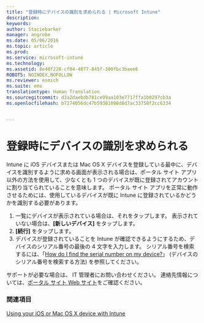 ```yaml
---
title: "登録時にデバイスの識別を求められる | Microsoft Intune"
description: 
keywords: 
author: Staciebarker
manager: angrobe
ms.date: 05/06/2016
ms.topic: article
ms.prod: 
ms.service: microsoft-intune
ms.technology: 
ms.assetid: 8e40f228-cf04-4077-845f-300fbc3baee6
ROBOTS: NOINDEX,NOFOLLOW
ms.reviewer: esmich
ms.suite: ems
translationtype: Human Translation
ms.sourcegitcommit: d3a2daebdb781ce99aa103e7717ffa1b0297cb3a
ms.openlocfilehash: b7274056dc47b59381088d8d7ac33758f2cc6334


---
```



# 登録時にデバイスの識別を求められる

Intune に iOS デバイスまたは Mac OS X デバイスを登録している最中に、デバイスを識別するように求める画面が表示される場合は、ポータル サイト アプリ以外の方法を使用して、少なくとも 1 つのデバイスが既に登録されてアカウントに割り当てられていることを意味します。 ポータル サイト アプリを正常に動作させるためには、使用しているデバイスが既に Intune に登録されているかどうかを識別する必要があります。

1. 一覧にデバイスが表示されている場合は、それをタップします。 表示されていない場合は、**[新しいデバイス]** をタップします。
2. **[続行]** をタップします。
3. デバイスが登録されていることを Intune が確認できるようにするため、デバイスのシリアル番号の最後の 4 文字を入力します。 シリアル番号を検索するには、「[How do I find the serial number on my device?](how-do-i-find-the-serial-number-on-my-device-ios.md)」 (デバイスのシリアル番号を検索する方法) を参照してください。

サポートが必要な場合は、 IT 管理者にお問い合わせください。 連絡先情報については、[ポータル サイト Web サイト](http://portal.manage.microsoft.com)をご確認ください。

### 関連項目
[Using your iOS or Mac OS X device with Intune](using-your-ios-or-mac-os-x-device-with-intune.md)



<!--HONumber=Aug16_HO4-->


